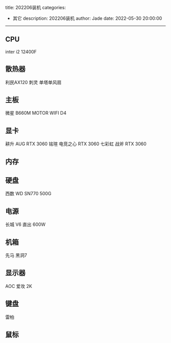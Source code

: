 title: 202206装机
categories:
  - 其它
description: 202206装机
author: Jade
date: 2022-05-30 20:00:00
---

## CPU
inter i2 12400F

## 散热器
利民AX120 刺灵 单塔单风扇

## 主板
微星 B660M MOTOR WIFI D4

## 显卡
耕升 AUG RTX 3060 
铭瑄 电竞之心 RTX 3060
七彩虹 战斧 RTX 3060

## 内存


## 硬盘
西数 WD SN770 500G

## 电源
长城 V6 直出 600W

## 机箱
先马 黑洞7

## 显示器
AOC 爱攻 2K

## 键盘
雷柏 

## 鼠标
